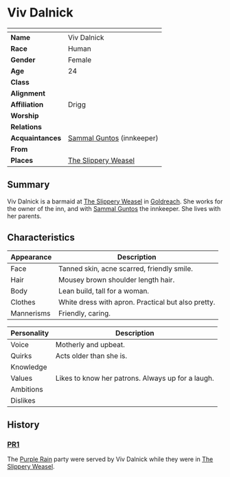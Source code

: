 # Viv Dalnick

| []() | |
| --- | --- |
| **Name** | Viv Dalnick |
| **Race** | Human |
| **Gender** | Female |
| **Age** | 24 |
| **Class** | |
| **Alignment** | |
| **Affiliation** | Drigg |
| **Worship** | |
| **Relations** | |
| **Acquaintances** | [Sammal Guntos](sammal-guntos.md) (innkeeper) |
| **From** | |
| **Places** | [The Slippery Weasel](../civilisations/kingdom-of-astor/settlements/goldreach/places/the-slippery-weasel.md) |

## Summary

Viv Dalnick is a barmaid at [The Slippery Weasel](../civilisations/kingdom-of-astor/settlements/goldreach/places/the-slippery-weasel.md) in [Goldreach](../civilisations/kingdom-of-astor/settlements/goldreach/README.md). She works for the owner of the inn, and with [Sammal Guntos](sammal-guntos.md) the innkeeper. She lives with her parents.

## Characteristics

| Appearance | Description |
| --- | --- |
| Face | Tanned skin, acne scarred, friendly smile. |
| Hair | Mousey brown shoulder length hair. |
| Body | Lean build, tall for a woman. |
| Clothes | White dress with apron. Practical but also pretty. |
| Mannerisms | Friendly, caring. |

| Personality | Description |
| --- | --- |
| Voice | Motherly and upbeat. |
| Quirks | Acts older than she is. |
| Knowledge | |
| Values | Likes to know her patrons. Always up for a laugh. |
| Ambitions | |
| Dislikes | |

## History

### [PR1](../../campaigns/purple-rain/sessions.md/1.md)

The [Purple Rain](../../campaigns/purple-rain/README.md) party were served by Viv Dalnick while they were in [The Slippery Weasel](../civilisations/kingdom-of-astor/settlements/goldreach/places/the-slippery-weasel.md).
